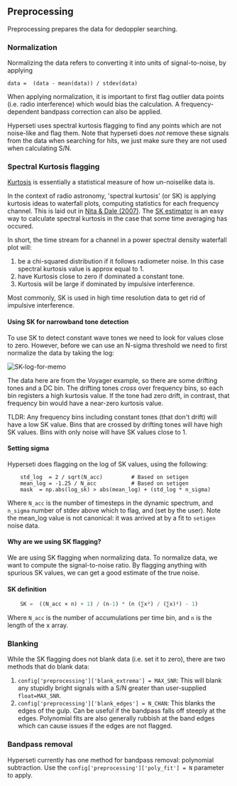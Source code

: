 ## Preprocessing

Preprocessing prepares the data for dedoppler searching.

### Normalization

Normalizing the data refers to converting it into units of signal-to-noise, by applying

```
data =  (data - mean(data)) / stdev(data)
```

When applying normalization, it is important to first flag outlier data points (i.e. radio interference)
which would bias the calculation. A frequency-dependent bandpass correction can also be applied. 

Hyperseti uses spectral kurtosis flagging to find any points which are not noise-like and flag them. 
Note that hyperseti does *not* remove these signals from the data when searching for hits, we just make sure
they are not used when calculating S/N.

### Spectral Kurtosis flagging

[Kurtosis](https://en.wikipedia.org/wiki/Kurtosis) is essentially a statistical measure of how un-noiselike data is.

In the context of radio astronomy, 'spectral kurtosis' (or SK) is applying kurtosis ideas to waterfall plots,
computing statistics for each frequency channel. This is laid out in [Nita & Dale (2007)](https://ui.adsabs.harvard.edu/abs/2007PASP..119..805N/abstract). The [SK estimator](https://ui.adsabs.harvard.edu/abs/2010MNRAS.406L..60N/abstract) 
is an easy way to calculate spectral kurtosis in the case that some time averaging has occured.

In short, the time stream for a channel in a power spectral density waterfall plot will:
1) be a chi-squared distribution if it follows radiometer noise. In this case spectral kurtosis value is approx equal to 1.
2) have Kurtosis close to zero if dominated a constant tone.
3) Kurtosis will be large if dominated by impulsive interference.

Most commonly, SK is used in high time resolution data to get rid of impulsive interference.

#### Using SK for narrowband tone detection
To use SK to detect constant wave tones we need to look for values close to zero. However, before we can use an
N-sigma threshold we need to first normalize the data by taking the log:

![SK-log-for-memo](https://user-images.githubusercontent.com/713251/164014965-d9cc2009-8989-4395-8e74-c97a6fd1dc54.png)

The data here are from the Voyager example, so there are some drifting tones and a DC bin. The drifting tones *cross* over frequency bins, so each bin registers a high kurtosis value. If the
tone had zero drift, in contrast, that frequency bin would have a near-zero kurtosis value.

TLDR: Any frequency bins including constant tones (that don't drift) will have a low SK value. 
Bins that are crossed by drifting tones will have high SK values. Bins with only noise will have
SK values close to 1.

#### Setting sigma

Hyperseti does flagging on the log of SK values, using the following:

```
    std_log  = 2 / sqrt(N_acc)         # Based on setigen
    mean_log = -1.25 / N_acc           # Based on setigen  
    mask  = np.abs(log_sk) > abs(mean_log) + (std_log * n_sigma)
```

Where `N_acc` is the number of timesteps in the dynamic spectrum, and `n_sigma` number of stdev above which to flag,
and (set by the user). Note the mean_log value is not canonical: it was arrived at by a fit to `setigen` noise data. 

#### Why are we using SK flagging?

We are using SK flagging when normalizing data. To normalize data, we want to compute the signal-to-noise ratio. By flagging anything with spurious SK values, we can get a good estimate of the true noise.

#### SK definition

```python
    SK =  ((N_acc × n) + 1) / (n-1) * (n (∑x²) / (∑x)²) - 1)
```

Where `N_acc` is the number of accumulations per time bin, and `n` is the length of the x array.

### Blanking

While the SK flagging does not blank data (i.e. set it to zero), there are two methods that do blank data:

1) `config['preprocessing']['blank_extrema'] = MAX_SNR`: This will blank any stupidly bright signals with a S/N greater than user-supplied `float=MAX_SNR`.
2) `config['preprocessing']['blank_edges'] = N_CHAN`: This blanks the edges of the gulp. Can be useful if the bandpass falls off steeply at the edges. Polynomial fits are also generally rubbish at the band edges which can cause issues if the edges are not flagged.

### Bandpass removal

Hyperseti currently has one method for bandpass removal: polynomial subtraction. Use the `config['preprocessing']['poly_fit'] = N` parameter to apply. 